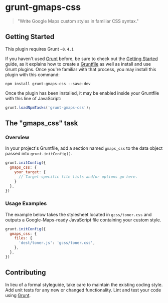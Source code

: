 # grunt-gmaps-css

> "Write Google Maps custom styles in familiar CSS syntax."

## Getting Started
This plugin requires Grunt `~0.4.1`

If you haven't used [Grunt](http://gruntjs.com/) before, be sure to check out the [Getting Started](http://gruntjs.com/getting-started) guide, as it explains how to create a [Gruntfile](http://gruntjs.com/sample-gruntfile) as well as install and use Grunt plugins. Once you're familiar with that process, you may install this plugin with this command:

```shell
npm install grunt-gmaps-css --save-dev
```

Once the plugin has been installed, it may be enabled inside your Gruntfile with this line of JavaScript:

```js
grunt.loadNpmTasks('grunt-gmaps-css');
```

## The "gmaps_css" task

### Overview
In your project's Gruntfile, add a section named `gmaps_css` to the data object passed into `grunt.initConfig()`.

```js
grunt.initConfig({
  gmaps_css: {
    your_target: {
      // Target-specific file lists and/or options go here.
    }
  },
})
```

### Usage Examples

The example below takes the stylesheet located in `gcss/toner.css` and outputs a Google-Maps-ready JavaScript file containing your custom style.

```js
grunt.initConfig({
  gmaps_css: {
    files: {
      'dest/toner.js': 'gcss/toner.css',
    },
  },
})
```

## Contributing
In lieu of a formal styleguide, take care to maintain the existing coding style. Add unit tests for any new or changed functionality. Lint and test your code using [Grunt](http://gruntjs.com/).
